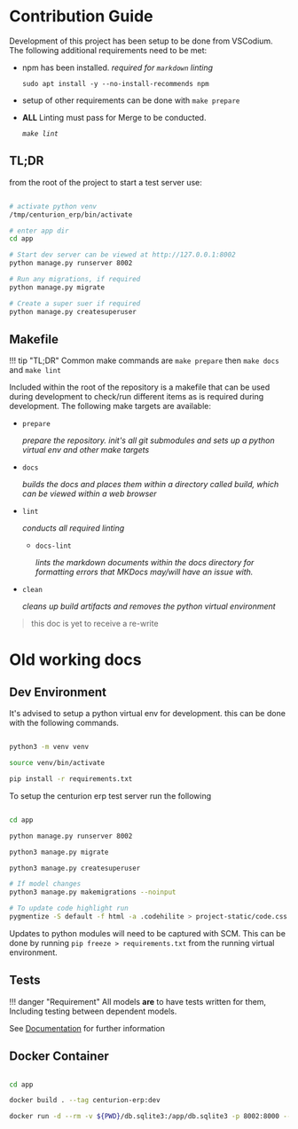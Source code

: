 # Contribution Guide


Development of this project has been setup to be done from VSCodium. The following additional requirements need to be met:

- npm has been installed. _required for `markdown` linting_

    `sudo apt install -y --no-install-recommends npm`

- setup of other requirements can be done with `make prepare`

- **ALL** Linting must pass for Merge to be conducted.

    _`make lint`_

## TL;DR


from the root of the project to start a test server use:

``` bash

# activate python venv
/tmp/centurion_erp/bin/activate

# enter app dir
cd app

# Start dev server can be viewed at http://127.0.0.1:8002
python manage.py runserver 8002

# Run any migrations, if required
python manage.py migrate

# Create a super suer if required
python manage.py createsuperuser

```

## Makefile

!!! tip "TL;DR"
    Common make commands are `make prepare` then `make docs` and `make lint`

Included within the root of the repository is a makefile that can be used during development to check/run different items as is required during development. The following make targets are available:

- `prepare`

    _prepare the repository. init's all git submodules and sets up a python virtual env and other make targets_

- `docs`

    _builds the docs and places them within a directory called build, which can be viewed within a web browser_

- `lint`

    _conducts all required linting_

    - `docs-lint`

        _lints the markdown documents within the docs directory for formatting errors that MKDocs may/will have an issue with._

- `clean`

    _cleans up build artifacts and removes the python virtual environment_


> this doc is yet to receive a re-write


# Old working docs


## Dev Environment

It's advised to setup a python virtual env for development. this can be done with the following commands.

``` bash

python3 -m venv venv

source venv/bin/activate

pip install -r requirements.txt

```

To setup the centurion erp test server run the following

``` bash

cd app

python manage.py runserver 8002

python3 manage.py migrate

python3 manage.py createsuperuser

# If model changes
python3 manage.py makemigrations --noinput

# To update code highlight run
pygmentize -S default -f html -a .codehilite > project-static/code.css

```

Updates to python modules will need to be captured with SCM. This can be done by running `pip freeze > requirements.txt` from the running virtual environment.



## Tests

!!! danger "Requirement"
    All models **are** to have tests written for them, Including testing between dependent models. 

See [Documentation](https://nofusscomputing.com/projects/django-template/development/testing/) for further information


## Docker Container

``` bash

cd app

docker build . --tag centurion-erp:dev

docker run -d --rm -v ${PWD}/db.sqlite3:/app/db.sqlite3 -p 8002:8000 --name app centurion-erp:dev

```

